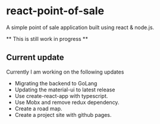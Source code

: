 # react-point-of-sale

A simple point of sale application built using react &amp; node.js.

** This is still work in progress **

## Current update 
Currently I am working on the following updates
- Migrating the backend to GoLang
- Updating the material-ui to latest release
- Use create-react-app with typescript.
- Use Mobx and remove redux dependency.
- Create a road map.
- Create a project site with github pages.
